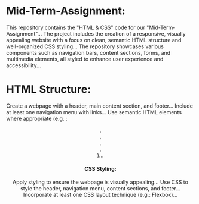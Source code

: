 # Mid-Term-Assignment:
This repository contains the "HTML &amp; CSS" code for our "Mid-Term-Assignment"...
The project includes the creation of a responsive, visually appealing website with a focus on clean, semantic HTML structure and well-organized CSS styling... 
The repository showcases various components such as navigation bars, content sections, forms, and multimedia elements, all styled to enhance user experience and accessibility...

# HTML Structure:
Create a webpage with a header, main content section, and footer...
Include at least one navigation menu with links...
Use semantic HTML elements where appropriate (e.g. : <header>, <nav>, <section>, <article>, <footer>)...

# CSS Styling:
Apply styling to ensure the webpage is visually appealing...
Use CSS to style the header, navigation menu, content sections, and footer...
Incorporate at least one CSS layout technique (e.g.: Flexbox)...
